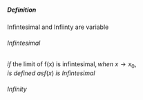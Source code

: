 ##### Definition
Infintesimal and Infiinty are variable

###### Infintesimal
$if \ \text{the\ limit\ of\ f(x) is\ infintesimal},when\ x\to x_{0},is\ defined\  as f(x)\ is\  Infintesimal$



###### Infinity


